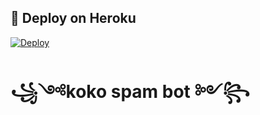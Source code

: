 ## 🚀 Deploy on Heroku 

[![Deploy](https://www.herokucdn.com/deploy/button.svg)](https://heroku.com/deploy?template=https://github.com/Darupary/kokospambot)

# ꧁༺koko spam bot ༻꧂
